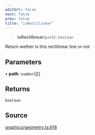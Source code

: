 ```yaml
---
editUrl: false
next: false
prev: false
title: "isRectilinear"
---
```


> **isRectilinear**(`path`): `boolean`

Return wether is this rectilinear line or not

## Parameters

• **path**: `number`[][]

## Returns

`boolean`

## Source

[graphics/geometry.ts:618](https://github.com/dgmjs/dgmjs/blob/main/packages/core/src/graphics/geometry.ts#L618)
